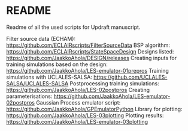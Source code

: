 # README
Readme of all the used scripts for Updraft manuscript.

Filter source data (ECHAM): https://github.com/ECLAIRscripts/FilterSourceData
BSP algorithm: https://github.com/ECLAIRscripts/StateSpaceDesign
Designs listed: https://github.com/JaakkoAhola/DESIGN/releases
Creating inputs for training simulations based on the design: https://github.com/JaakkoAhola/LES-emulator-01prepros
Training simulations with UCLALES-SALSA: https://github.com/UCLALES-SALSA/UCLALES-SALSA
Postprocessing training simulations: https://github.com/JaakkoAhola/LES-02postpros
Creating parameterisations: https://github.com/JaakkoAhola/LES-emulator-02postpros
Gaussian Process emulator script: https://github.com/JaakkoAhola/GPEmulatorPython
Library for plotting: https://github.com/JaakkoAhola/LES-03plotting
Plotting results: https://github.com/JaakkoAhola/LES-emulator-03plotting
